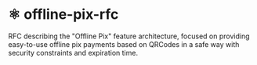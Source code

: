 # ⚛️ offline-pix-rfc
RFC describing the "Offline Pix" feature architecture, focused on providing easy-to-use offline pix payments based on QRCodes in a safe way with security constraints and expiration time.

